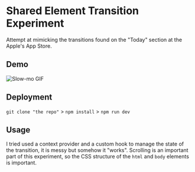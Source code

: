 # Shared Element Transition Experiment

Attempt at mimicking the transitions found on the "Today" section at the Apple's App Store.

## Demo

![Slow-mo GIF](https://github.com/adomaitisc/shared-transition/blob/main/demo.gif)

## Deployment

`git clone "the repo"` > `npm install` > `npm run dev`

## Usage

I tried used a context provider and a custom hook to manage the state of the transition, it is messy but somehow it "works". Scrolling is an important part of this experiment, so the CSS structure of the `html` and `body` elements is important.
